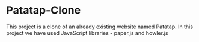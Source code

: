 # Patatap-Clone

This project is a clone of an already existing website named Patatap.
In this project we have used JavaScript libraries - paper.js and howler.js
